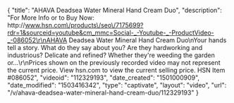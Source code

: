 {
    "title": "AHAVA Deadsea Water Mineral Hand Cream Duo",
    "description": "For More Info or to Buy Now: http:\/\/www.hsn.com\/products\/seo\/7175699?rdr=1&sourceid=youtube&cm_mmc=Social-_-Youtube-_-ProductVideo-_-086052\r\nAHAVA Deadsea Water Mineral Hand Cream Duo\nYour hands tell a story. What do they say about you? Are they hardworking and industrious? Delicate and refined? Whether they're weeding the garden or...\r\nPrices shown on the previously recorded video may not represent the current price.  View hsn.com to view the current selling price. HSN Item #086052",
    "videoid": "112329193",
    "date_created": "1501000909",
    "date_modified": "1503416342",
    "type": "captivate",
    "layout": "video",
    "url": "\/v\/ahava-deadsea-water-mineral-hand-cream-duo\/112329193"
}